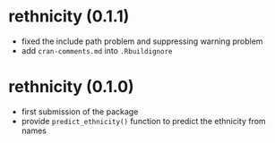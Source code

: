 # rethnicity (0.1.1)
* fixed the include path problem and suppressing warning problem
* add `cran-comments.md` into `.Rbuildignore`

# rethnicity (0.1.0)
* first submission of the package
* provide `predict_ethnicity()` function to predict the ethnicity from names

